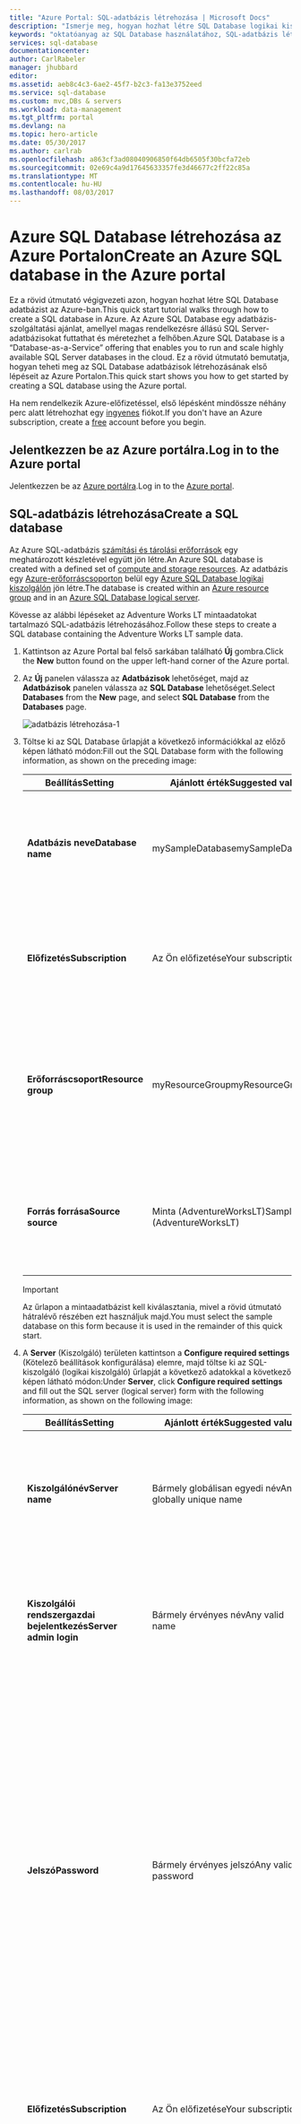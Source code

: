 ```yaml
---
title: "Azure Portal: SQL-adatbázis létrehozása | Microsoft Docs"
description: "Ismerje meg, hogyan hozhat létre SQL Database logikai kiszolgálót, kiszolgálószintű tűzfalszabályokat és adatbázisokat az Azure Portal használatával. Megtanulhatja azt is, hogyan kérdezhet le egy SQL-adatbázist az Azure Portal használatával."
keywords: "oktatóanyag az SQL Database használatához, SQL-adatbázis létrehozása"
services: sql-database
documentationcenter: 
author: CarlRabeler
manager: jhubbard
editor: 
ms.assetid: aeb8c4c3-6ae2-45f7-b2c3-fa13e3752eed
ms.service: sql-database
ms.custom: mvc,DBs & servers
ms.workload: data-management
ms.tgt_pltfrm: portal
ms.devlang: na
ms.topic: hero-article
ms.date: 05/30/2017
ms.author: carlrab
ms.openlocfilehash: a863cf3ad08040906850f64db6505f30bcfa72eb
ms.sourcegitcommit: 02e69c4a9d17645633357fe3d46677c2ff22c85a
ms.translationtype: MT
ms.contentlocale: hu-HU
ms.lasthandoff: 08/03/2017
---
```

# <a name="create-an-azure-sql-database-in-the-azure-portal"></a><span data-ttu-id="113e8-105">Azure SQL Database létrehozása az Azure Portalon</span><span class="sxs-lookup"><span data-stu-id="113e8-105">Create an Azure SQL database in the Azure portal</span></span>

<span data-ttu-id="113e8-106">Ez a rövid útmutató végigvezeti azon, hogyan hozhat létre SQL Database adatbázist az Azure-ban.</span><span class="sxs-lookup"><span data-stu-id="113e8-106">This quick start tutorial walks through how to create a SQL database in Azure.</span></span> <span data-ttu-id="113e8-107">Az Azure SQL Database egy adatbázis-szolgáltatási ajánlat, amellyel magas rendelkezésre állású SQL Server-adatbázisokat futtathat és méretezhet a felhőben.</span><span class="sxs-lookup"><span data-stu-id="113e8-107">Azure SQL Database is a “Database-as-a-Service” offering that enables you to run and scale highly available SQL Server databases in the cloud.</span></span> <span data-ttu-id="113e8-108">Ez a rövid útmutató bemutatja, hogyan teheti meg az SQL Database adatbázisok létrehozásának első lépéseit az Azure Portalon.</span><span class="sxs-lookup"><span data-stu-id="113e8-108">This quick start shows you how to get started by creating a SQL database using the Azure portal.</span></span>

<span data-ttu-id="113e8-109">Ha nem rendelkezik Azure-előfizetéssel, első lépésként mindössze néhány perc alatt létrehozhat egy [ingyenes](https://azure.microsoft.com/free/) fiókot.</span><span class="sxs-lookup"><span data-stu-id="113e8-109">If you don't have an Azure subscription, create a [free](https://azure.microsoft.com/free/) account before you begin.</span></span>

## <a name="log-in-to-the-azure-portal"></a><span data-ttu-id="113e8-110">Jelentkezzen be az Azure portálra.</span><span class="sxs-lookup"><span data-stu-id="113e8-110">Log in to the Azure portal</span></span>

<span data-ttu-id="113e8-111">Jelentkezzen be az [Azure portálra](https://portal.azure.com/).</span><span class="sxs-lookup"><span data-stu-id="113e8-111">Log in to the [Azure portal](https://portal.azure.com/).</span></span>

## <a name="create-a-sql-database"></a><span data-ttu-id="113e8-112">SQL-adatbázis létrehozása</span><span class="sxs-lookup"><span data-stu-id="113e8-112">Create a SQL database</span></span>

<span data-ttu-id="113e8-113">Az Azure SQL-adatbázis [számítási és tárolási erőforrások](sql-database-service-tiers.md) egy meghatározott készletével együtt jön létre.</span><span class="sxs-lookup"><span data-stu-id="113e8-113">An Azure SQL database is created with a defined set of [compute and storage resources](sql-database-service-tiers.md).</span></span> <span data-ttu-id="113e8-114">Az adatbázis egy [Azure-erőforráscsoporton](../azure-resource-manager/resource-group-overview.md) belül egy [Azure SQL Database logikai kiszolgálón](sql-database-features.md) jön létre.</span><span class="sxs-lookup"><span data-stu-id="113e8-114">The database is created within an [Azure resource group](../azure-resource-manager/resource-group-overview.md) and in an [Azure SQL Database logical server](sql-database-features.md).</span></span> 

<span data-ttu-id="113e8-115">Kövesse az alábbi lépéseket az Adventure Works LT mintaadatokat tartalmazó SQL-adatbázis létrehozásához.</span><span class="sxs-lookup"><span data-stu-id="113e8-115">Follow these steps to create a SQL database containing the Adventure Works LT sample data.</span></span> 

1. <span data-ttu-id="113e8-116">Kattintson az Azure Portal bal felső sarkában található **Új** gombra.</span><span class="sxs-lookup"><span data-stu-id="113e8-116">Click the **New** button found on the upper left-hand corner of the Azure portal.</span></span>

2. <span data-ttu-id="113e8-117">Az **Új** panelen válassza az **Adatbázisok** lehetőséget, majd az **Adatbázisok** panelen válassza az **SQL Database** lehetőséget.</span><span class="sxs-lookup"><span data-stu-id="113e8-117">Select **Databases** from the **New** page, and select **SQL Database** from the **Databases** page.</span></span>

   ![adatbázis létrehozása-1](./media/sql-database-get-started-portal/create-database-1.png)

3. <span data-ttu-id="113e8-119">Töltse ki az SQL Database űrlapját a következő információkkal az előző képen látható módon:</span><span class="sxs-lookup"><span data-stu-id="113e8-119">Fill out the SQL Database form with the following information, as shown on the preceding image:</span></span>   

   | <span data-ttu-id="113e8-120">Beállítás</span><span class="sxs-lookup"><span data-stu-id="113e8-120">Setting</span></span>       | <span data-ttu-id="113e8-121">Ajánlott érték</span><span class="sxs-lookup"><span data-stu-id="113e8-121">Suggested value</span></span> | <span data-ttu-id="113e8-122">Leírás</span><span class="sxs-lookup"><span data-stu-id="113e8-122">Description</span></span> | 
   | ------------ | ------------------ | ------------------------------------------------- | 
   | <span data-ttu-id="113e8-123">**Adatbázis neve**</span><span class="sxs-lookup"><span data-stu-id="113e8-123">**Database name**</span></span> | <span data-ttu-id="113e8-124">mySampleDatabase</span><span class="sxs-lookup"><span data-stu-id="113e8-124">mySampleDatabase</span></span> | <span data-ttu-id="113e8-125">Az érvényes adatbázisnevekkel kapcsolatban lásd az [adatbázis-azonosítókat](https://docs.microsoft.com/en-us/sql/relational-databases/databases/database-identifiers) ismertető cikket.</span><span class="sxs-lookup"><span data-stu-id="113e8-125">For valid database names, see [Database Identifiers](https://docs.microsoft.com/en-us/sql/relational-databases/databases/database-identifiers).</span></span> | 
   | <span data-ttu-id="113e8-126">**Előfizetés**</span><span class="sxs-lookup"><span data-stu-id="113e8-126">**Subscription**</span></span> | <span data-ttu-id="113e8-127">Az Ön előfizetése</span><span class="sxs-lookup"><span data-stu-id="113e8-127">Your subscription</span></span>  | <span data-ttu-id="113e8-128">Az előfizetései részleteivel kapcsolatban lásd az [előfizetéseket](https://account.windowsazure.com/Subscriptions) ismertető cikket.</span><span class="sxs-lookup"><span data-stu-id="113e8-128">For details about your subscriptions, see [Subscriptions](https://account.windowsazure.com/Subscriptions).</span></span> |
   | <span data-ttu-id="113e8-129">**Erőforráscsoport**</span><span class="sxs-lookup"><span data-stu-id="113e8-129">**Resource group**</span></span>  | <span data-ttu-id="113e8-130">myResourceGroup</span><span class="sxs-lookup"><span data-stu-id="113e8-130">myResourceGroup</span></span> | <span data-ttu-id="113e8-131">Az érvényes erőforráscsoport-nevekkel kapcsolatban lásd az [elnevezési szabályokat és korlátozásokat](https://docs.microsoft.com/azure/architecture/best-practices/naming-conventions) ismertető cikket.</span><span class="sxs-lookup"><span data-stu-id="113e8-131">For valid resource group names, see [Naming rules and restrictions](https://docs.microsoft.com/azure/architecture/best-practices/naming-conventions).</span></span> |
   | <span data-ttu-id="113e8-132">**Forrás forrása**</span><span class="sxs-lookup"><span data-stu-id="113e8-132">**Source source**</span></span> | <span data-ttu-id="113e8-133">Minta (AdventureWorksLT)</span><span class="sxs-lookup"><span data-stu-id="113e8-133">Sample (AdventureWorksLT)</span></span> | <span data-ttu-id="113e8-134">Betölti az AdventureWorksLT sémát és adatokat az új adatbázisba.</span><span class="sxs-lookup"><span data-stu-id="113e8-134">Loads the AdventureWorksLT schema and data into your new database</span></span> |

   > [!IMPORTANT]
   > <span data-ttu-id="113e8-135">Az űrlapon a mintaadatbázist kell kiválasztania, mivel a rövid útmutató hátralévő részében ezt használjuk majd.</span><span class="sxs-lookup"><span data-stu-id="113e8-135">You must select the sample database on this form because it is used in the remainder of this quick start.</span></span>
   > 

4. <span data-ttu-id="113e8-136">A **Server** (Kiszolgáló) területen kattintson a **Configure required settings** (Kötelező beállítások konfigurálása) elemre, majd töltse ki az SQL-kiszolgáló (logikai kiszolgáló) űrlapját a következő adatokkal a következő képen látható módon:</span><span class="sxs-lookup"><span data-stu-id="113e8-136">Under **Server**, click **Configure required settings** and fill out the SQL server (logical server) form with the following information, as shown on the following image:</span></span>   

   | <span data-ttu-id="113e8-137">Beállítás</span><span class="sxs-lookup"><span data-stu-id="113e8-137">Setting</span></span>       | <span data-ttu-id="113e8-138">Ajánlott érték</span><span class="sxs-lookup"><span data-stu-id="113e8-138">Suggested value</span></span> | <span data-ttu-id="113e8-139">Leírás</span><span class="sxs-lookup"><span data-stu-id="113e8-139">Description</span></span> | 
   | ------------ | ------------------ | ------------------------------------------------- | 
   | <span data-ttu-id="113e8-140">**Kiszolgálónév**</span><span class="sxs-lookup"><span data-stu-id="113e8-140">**Server name**</span></span> | <span data-ttu-id="113e8-141">Bármely globálisan egyedi név</span><span class="sxs-lookup"><span data-stu-id="113e8-141">Any globally unique name</span></span> | <span data-ttu-id="113e8-142">Az érvényes kiszolgálónevekkel kapcsolatban lásd az [elnevezési szabályokat és korlátozásokat](https://docs.microsoft.com/azure/architecture/best-practices/naming-conventions) ismertető cikket.</span><span class="sxs-lookup"><span data-stu-id="113e8-142">For valid server names, see [Naming rules and restrictions](https://docs.microsoft.com/azure/architecture/best-practices/naming-conventions).</span></span> | 
   | <span data-ttu-id="113e8-143">**Kiszolgálói rendszergazdai bejelentkezés**</span><span class="sxs-lookup"><span data-stu-id="113e8-143">**Server admin login**</span></span> | <span data-ttu-id="113e8-144">Bármely érvényes név</span><span class="sxs-lookup"><span data-stu-id="113e8-144">Any valid name</span></span> | <span data-ttu-id="113e8-145">Az érvényes bejelentkezési nevekkel kapcsolatban lásd az [adatbázis-azonosítókat](https://docs.microsoft.com/en-us/sql/relational-databases/databases/database-identifiers) ismertető cikket.</span><span class="sxs-lookup"><span data-stu-id="113e8-145">For valid login names, see [Database Identifiers](https://docs.microsoft.com/en-us/sql/relational-databases/databases/database-identifiers).</span></span> |
   | <span data-ttu-id="113e8-146">**Jelszó**</span><span class="sxs-lookup"><span data-stu-id="113e8-146">**Password**</span></span> | <span data-ttu-id="113e8-147">Bármely érvényes jelszó</span><span class="sxs-lookup"><span data-stu-id="113e8-147">Any valid password</span></span> | <span data-ttu-id="113e8-148">A jelszónak legalább 8 karakter hosszúságúnak kell lennie, és tartalmaznia kell karaktereket a következő kategóriák közül legalább háromból: nagybetűs karakterek, kisbetűs karakterek, számjegyek és nem alfanumerikus karakterek.</span><span class="sxs-lookup"><span data-stu-id="113e8-148">Your password must have at least 8 characters and must contain characters from three of the following categories: upper case characters, lower case characters, numbers, and and non-alphanumeric characters.</span></span> |
   | <span data-ttu-id="113e8-149">**Előfizetés**</span><span class="sxs-lookup"><span data-stu-id="113e8-149">**Subscription**</span></span> | <span data-ttu-id="113e8-150">Az Ön előfizetése</span><span class="sxs-lookup"><span data-stu-id="113e8-150">Your subscription</span></span> | <span data-ttu-id="113e8-151">Az előfizetései részleteivel kapcsolatban lásd az [előfizetéseket](https://account.windowsazure.com/Subscriptions) ismertető cikket.</span><span class="sxs-lookup"><span data-stu-id="113e8-151">For details about your subscriptions, see [Subscriptions](https://account.windowsazure.com/Subscriptions).</span></span> |
   | <span data-ttu-id="113e8-152">**Erőforráscsoport**</span><span class="sxs-lookup"><span data-stu-id="113e8-152">**Resource group**</span></span> | <span data-ttu-id="113e8-153">myResourceGroup</span><span class="sxs-lookup"><span data-stu-id="113e8-153">myResourceGroup</span></span> | <span data-ttu-id="113e8-154">Az érvényes erőforráscsoport-nevekkel kapcsolatban lásd az [elnevezési szabályokat és korlátozásokat](https://docs.microsoft.com/azure/architecture/best-practices/naming-conventions) ismertető cikket.</span><span class="sxs-lookup"><span data-stu-id="113e8-154">For valid resource group names, see [Naming rules and restrictions](https://docs.microsoft.com/azure/architecture/best-practices/naming-conventions).</span></span> |
   | <span data-ttu-id="113e8-155">**Hely**</span><span class="sxs-lookup"><span data-stu-id="113e8-155">**Location**</span></span> | <span data-ttu-id="113e8-156">Bármely érvényes hely</span><span class="sxs-lookup"><span data-stu-id="113e8-156">Any valid location</span></span> | <span data-ttu-id="113e8-157">A régiókkal kapcsolatos információkért lásd [az Azure régióit](https://azure.microsoft.com/regions/) ismertető cikket.</span><span class="sxs-lookup"><span data-stu-id="113e8-157">For information about regions, see [Azure Regions](https://azure.microsoft.com/regions/).</span></span> |

   > [!IMPORTANT]
   > <span data-ttu-id="113e8-158">A kiszolgáló itt megadott rendszergazdai bejelentkezési nevét és jelszavát kell majd használnia a rövid útmutató későbbi szakaszaiban a kiszolgálóra és az adatbázisaira való bejelentkezéshez.</span><span class="sxs-lookup"><span data-stu-id="113e8-158">The server admin login and password that you specify here are required to log in to the server and its databases later in this quick start.</span></span> <span data-ttu-id="113e8-159">Jegyezze meg vagy jegyezze fel ezt az információt későbbi használatra.</span><span class="sxs-lookup"><span data-stu-id="113e8-159">Remember or record this information for later use.</span></span> 
   >  

   ![adatbázis-kiszolgáló létrehozása](./media/sql-database-get-started-portal/create-database-server.png)

5. <span data-ttu-id="113e8-161">Miután végzett az űrlappal, kattintson a **Kiválasztás** gombra.</span><span class="sxs-lookup"><span data-stu-id="113e8-161">When you have completed the form, click **Select**.</span></span>

6. <span data-ttu-id="113e8-162">Kattintson a **Tarifacsomag** parancsra az új adatbázis szolgáltatás- és teljesítményszintjének megadásához.</span><span class="sxs-lookup"><span data-stu-id="113e8-162">Click **Pricing tier** to specify the service tier and performance level for your new database.</span></span> <span data-ttu-id="113e8-163">A csúszka használatával állítson be **20 DTU** egységet, illetve **250** GB tárhelyet.</span><span class="sxs-lookup"><span data-stu-id="113e8-163">Use the slider to select **20 DTUs** and **250** GB of storage.</span></span> <span data-ttu-id="113e8-164">További információ a DTU-król: [Mi a DTU?](sql-database-what-is-a-dtu.md)</span><span class="sxs-lookup"><span data-stu-id="113e8-164">For more information on DTUs, see [What is a DTU?](sql-database-what-is-a-dtu.md).</span></span>

   ![adatbázis létrehozása-s1](./media/sql-database-get-started-portal/create-database-s1.png)

7. <span data-ttu-id="113e8-166">A DTU-mennyiség kiválasztását követően kattintson az **Alkalmaz** gombra.</span><span class="sxs-lookup"><span data-stu-id="113e8-166">After selected the amount of DTUs, click **Apply**.</span></span>  

8. <span data-ttu-id="113e8-167">Most, hogy kitöltötte az SQL Database űrlapját, kattintson a **Létrehozás** gombra az adatbázis létrehozásához.</span><span class="sxs-lookup"><span data-stu-id="113e8-167">Now that you have completed the SQL Database form, click **Create** to provision the database.</span></span> <span data-ttu-id="113e8-168">Az üzembe helyezés eltarthat néhány percig.</span><span class="sxs-lookup"><span data-stu-id="113e8-168">Provisioning takes a few minutes.</span></span> 

9. <span data-ttu-id="113e8-169">Az eszköztáron kattintson az **Értesítések** parancsra az üzembe helyezési folyamat megfigyeléséhez.</span><span class="sxs-lookup"><span data-stu-id="113e8-169">On the toolbar, click **Notifications** to monitor the deployment process.</span></span>

   ![értesítés](./media/sql-database-get-started-portal/notification.png)

## <a name="create-a-server-level-firewall-rule"></a><span data-ttu-id="113e8-171">Kiszolgálószintű tűzfalszabály létrehozása</span><span class="sxs-lookup"><span data-stu-id="113e8-171">Create a server-level firewall rule</span></span>

<span data-ttu-id="113e8-172">Az SQL Database szolgáltatás egy tűzfalat hoz létre a kiszolgáló szintjén, amely megakadályozza, hogy a külső alkalmazások és eszközök csatlakozzanak a kiszolgálóhoz vagy a kiszolgálón lévő adatbázisokhoz, kivéve, ha létrehoz tűzfalszabályt, hogy adott IP-címek számára megnyissa a tűzfalat.</span><span class="sxs-lookup"><span data-stu-id="113e8-172">The SQL Database service creates a firewall at the server-level that prevents external applications and tools from connecting to the server or any databases on the server unless a firewall rule is created to open the firewall for specific IP addresses.</span></span> <span data-ttu-id="113e8-173">A következő lépésekkel hozzon létre egy [kiszolgálószintű SQL Database-tűzfalszabályt](sql-database-firewall-configure.md) az ügyfél IP-címéhez, és engedélyezze a külső kapcsolatokat csak az Ön IP-címéhez az SQL Database-tűzfalon keresztül.</span><span class="sxs-lookup"><span data-stu-id="113e8-173">Follow these steps to create a [SQL Database server-level firewall rule](sql-database-firewall-configure.md) for your client's IP address and enable external connectivity through the SQL Database firewall for your IP address only.</span></span> 

> [!NOTE]
> <span data-ttu-id="113e8-174">Az SQL Database az 1433-as porton kommunikál.</span><span class="sxs-lookup"><span data-stu-id="113e8-174">SQL Database communicates over port 1433.</span></span> <span data-ttu-id="113e8-175">Ha vállalati hálózaton belülről próbál csatlakozni, elképzelhető, hogy a hálózati tűzfal nem engedélyezi a kimenő forgalmat az 1433-as porton keresztül.</span><span class="sxs-lookup"><span data-stu-id="113e8-175">If you are trying to connect from within a corporate network, outbound traffic over port 1433 may not be allowed by your network's firewall.</span></span> <span data-ttu-id="113e8-176">Ebben az esetben nem tud csatlakozni az Azure SQL Database-kiszolgálóhoz, ha az informatikai részleg nem nyitja meg az 1433-as portot.</span><span class="sxs-lookup"><span data-stu-id="113e8-176">If so, you cannot connect to your Azure SQL Database server unless your IT department opens port 1433.</span></span>
>

1. <span data-ttu-id="113e8-177">Az üzembe helyezés befejezése után kattintson az **SQL-adatbázisok** elemre a bal oldali menüben, majd kattintson a **mySampleDatabase** adatbázisra az **SQL-adatbázisok** lapon.</span><span class="sxs-lookup"><span data-stu-id="113e8-177">After the deployment completes, click **SQL databases** from the left-hand menu and then click **mySampleDatabase** on the **SQL databases** page.</span></span> <span data-ttu-id="113e8-178">Megnyílik az adatbázis áttekintő oldala, amelyen látható a teljes kiszolgálónév (például: **mynewserver20170313.database.windows.net**), valamint a további konfigurálható beállítások.</span><span class="sxs-lookup"><span data-stu-id="113e8-178">The overview page for your database opens, showing you the fully qualified server name (such as **mynewserver20170313.database.windows.net**) and provides options for further configuration.</span></span> <span data-ttu-id="113e8-179">Későbbi felhasználás céljára másolja ki ezt a teljes kiszolgálónevet.</span><span class="sxs-lookup"><span data-stu-id="113e8-179">Copy this fully qualified server name for use later.</span></span>

   > [!IMPORTANT]
   > <span data-ttu-id="113e8-180">A későbbi rövid útmutatók során szüksége lesz erre a teljes kiszolgálónévre a kiszolgálóhoz és az adatbázisokhoz való csatlakozáshoz.</span><span class="sxs-lookup"><span data-stu-id="113e8-180">You need this fully qualified server name to connect to your server and its databases in subsequent quick starts.</span></span>
   > 

   ![kiszolgáló neve](./media/sql-database-connect-query-dotnet/server-name.png) 

2. <span data-ttu-id="113e8-182">Kattintson a **Kiszolgálótűzfal beállítása** lehetőségre az eszköztáron az előző képen látható módon.</span><span class="sxs-lookup"><span data-stu-id="113e8-182">Click **Set server firewall** on the toolbar as shown in the previous image.</span></span> <span data-ttu-id="113e8-183">Megnyílik az SQL Database kiszolgálóhoz tartozó **Tűzfalbeállítások** oldal.</span><span class="sxs-lookup"><span data-stu-id="113e8-183">The **Firewall settings** page for the SQL Database server opens.</span></span> 

   ![kiszolgálói tűzfalszabály](./media/sql-database-get-started-portal/server-firewall-rule.png) 

3. <span data-ttu-id="113e8-185">Az eszköztár **Ügyfél IP-címének hozzáadása** elemére kattintva vegye fel aktuális IP-címét egy új tűzfalszabályba.</span><span class="sxs-lookup"><span data-stu-id="113e8-185">Click **Add client IP** on the toolbar to add your current IP address to a new firewall rule.</span></span> <span data-ttu-id="113e8-186">A tűzfalszabály az 1433-as portot egy egyedi IP-cím vagy egy IP-címtartomány számára nyithatja meg.</span><span class="sxs-lookup"><span data-stu-id="113e8-186">A firewall rule can open port 1433 for a single IP address or a range of IP addresses.</span></span>

4. <span data-ttu-id="113e8-187">Kattintson a **Save** (Mentés) gombra.</span><span class="sxs-lookup"><span data-stu-id="113e8-187">Click **Save**.</span></span> <span data-ttu-id="113e8-188">A rendszer létrehoz egy kiszolgálószintű tűzfalszabályt az aktuális IP-címhez, és megnyitja az 1433-as portot a logikai kiszolgálón.</span><span class="sxs-lookup"><span data-stu-id="113e8-188">A server-level firewall rule is created for your current IP address opening port 1433 on the logical server.</span></span>

   ![kiszolgálótűzfal-szabály beállítása](./media/sql-database-get-started-portal/server-firewall-rule-set.png) 

4. <span data-ttu-id="113e8-190">Kattintson az **OK** gombra, majd zárja be a **Tűzfalbeállítások** lapot.</span><span class="sxs-lookup"><span data-stu-id="113e8-190">Click **OK** and then close the **Firewall settings** page.</span></span>

<span data-ttu-id="113e8-191">Mostantól csatlakozhat az SQL Database-kiszolgálóhoz és annak adatbázisaihoz erről az IP-címről az SQL Server Management Studióval vagy más választott eszközzel, az előzőekben létrehozott kiszolgálói rendszergazdai fiókkal.</span><span class="sxs-lookup"><span data-stu-id="113e8-191">You can now connect to the SQL Database server and its databases using SQL Server Management Studio or another tool of your choice from this IP address using the server admin account created previously.</span></span>

> [!IMPORTANT]
> <span data-ttu-id="113e8-192">Alapértelmezés szerint az összes Azure-szolgáltatás számára engedélyezett a hozzáférés az SQL Database tűzfalán keresztül.</span><span class="sxs-lookup"><span data-stu-id="113e8-192">By default, access through the SQL Database firewall is enabled for all Azure services.</span></span> <span data-ttu-id="113e8-193">Kattintson a **KI** gombra ezen az oldalon az összes Azure-szolgáltatás hozzáférésének letiltásához.</span><span class="sxs-lookup"><span data-stu-id="113e8-193">Click **OFF** on this page to disable for all Azure services.</span></span>
>

## <a name="query-the-sql-database"></a><span data-ttu-id="113e8-194">Az SQL-adatbázis lekérdezése</span><span class="sxs-lookup"><span data-stu-id="113e8-194">Query the SQL database</span></span>

<span data-ttu-id="113e8-195">Most, miután létrehozott egy mintaadatbázist az Azure-ban, az Azure Portalon található beépített lekérdezési eszközzel ellenőrizzük, hogy tud-e csatlakozni az adatbázishoz, és le tudja-e kérdezni az adatokat.</span><span class="sxs-lookup"><span data-stu-id="113e8-195">Now that you have created a sample database in Azure, let’s use the built-in query tool within the Azure portal to confirm that you can connect to the database and query the data.</span></span> 

1. <span data-ttu-id="113e8-196">Az adatbázishoz tartozó SQL Database oldalon kattintson az **Eszközök** elemre az eszköztárban.</span><span class="sxs-lookup"><span data-stu-id="113e8-196">On the SQL Database page for your database, click **Tools** on the toolbar.</span></span> <span data-ttu-id="113e8-197">Megnyílik az **Eszközök** lap.</span><span class="sxs-lookup"><span data-stu-id="113e8-197">The **Tools** page opens.</span></span>

   ![eszközök menü](./media/sql-database-get-started-portal/tools-menu.png) 

2. <span data-ttu-id="113e8-199">Kattintson a **Lekérdezésszerkesztő (előzetes verzió)** lehetőségre, kattintson az **Előzetes verziójú szolgáltatás feltételei** jelölőnégyzetre, majd az **OK** gombra.</span><span class="sxs-lookup"><span data-stu-id="113e8-199">Click **Query editor (preview)**, click the **Preview terms** checkbox, and then click **OK**.</span></span> <span data-ttu-id="113e8-200">Megnyílik a Lekérdezésszerkesztő lapja.</span><span class="sxs-lookup"><span data-stu-id="113e8-200">The Query editor page opens.</span></span>

3. <span data-ttu-id="113e8-201">Kattintson a **Bejelentkezés** elemre, majd amikor a rendszer kéri, válassza ki az **SQL Server-hitelesítés** lehetőséget, és adja meg a kiszolgáló korábban létrehozott rendszergazdai bejelentkezési nevét és jelszavát.</span><span class="sxs-lookup"><span data-stu-id="113e8-201">Click **Login** and then, when prompted, select **SQL server authentication** and then provide the server admin login and password that you created earlier.</span></span>

   ![bejelentkezés](./media/sql-database-get-started-portal/login.png) 

4. <span data-ttu-id="113e8-203">A bejelentkezéshez kattintson az **OK** gombra.</span><span class="sxs-lookup"><span data-stu-id="113e8-203">Click **OK** to log in.</span></span>

5. <span data-ttu-id="113e8-204">A hitelesítés után írja be a következő lekérdezést a lekérdezésszerkesztő panelén.</span><span class="sxs-lookup"><span data-stu-id="113e8-204">After you are authenticated, type the following query in the query editor pane.</span></span>

   ```sql
   SELECT TOP 20 pc.Name as CategoryName, p.name as ProductName
   FROM SalesLT.ProductCategory pc
   JOIN SalesLT.Product p
   ON pc.productcategoryid = p.productcategoryid;
   ```

6. <span data-ttu-id="113e8-205">Kattintson a **Futtatás** gombra, majd tekintse át a lekérdezési eredményeket az **Eredmények** ablaktáblán.</span><span class="sxs-lookup"><span data-stu-id="113e8-205">Click **Run** and then review the query results in the **Results** pane.</span></span>

   ![lekérdezésszerkesztő: eredmények](./media/sql-database-get-started-portal/query-editor-results.png)

7. <span data-ttu-id="113e8-207">Zárja be a **Lekérdezésszerkesztő** lapot és az **Eszközök** lapot.</span><span class="sxs-lookup"><span data-stu-id="113e8-207">Close the **Query editor** page and the **Tools** page.</span></span>

## <a name="clean-up-resources"></a><span data-ttu-id="113e8-208">Az erőforrások eltávolítása</span><span class="sxs-lookup"><span data-stu-id="113e8-208">Clean up resources</span></span>

<span data-ttu-id="113e8-209">Ha ezekre az erőforrásokra már nincs szüksége más útmutatókhoz/oktatóanyagokhoz (lásd [Következő lépések](#next-steps)), az alábbiak szerint törölheti azokat:</span><span class="sxs-lookup"><span data-stu-id="113e8-209">If you don't need these resources for another quickstart/tutorial (see [Next steps](#next-steps)), you can delete them by doing the following:</span></span>


1. <span data-ttu-id="113e8-210">Az Azure Portal bal oldali menüjében kattintson az **Erőforráscsoportok** lehetőségre, majd kattintson a **myResourceGroup** elemre.</span><span class="sxs-lookup"><span data-stu-id="113e8-210">From the left-hand menu in the Azure portal, click **Resource groups** and then click **myResourceGroup**.</span></span> 
2. <span data-ttu-id="113e8-211">Az erőforráscsoport oldalán kattintson a **Törlés** elemre, írja be a **myResourceGroup** szöveget a szövegmezőbe, majd kattintson a **Törlés** gombra.</span><span class="sxs-lookup"><span data-stu-id="113e8-211">On your resource group page, click **Delete**, type **myResourceGroup** in the text box, and then click **Delete**.</span></span>

## <a name="next-steps"></a><span data-ttu-id="113e8-212">Következő lépések</span><span class="sxs-lookup"><span data-stu-id="113e8-212">Next steps</span></span>

<span data-ttu-id="113e8-213">Most, hogy rendelkezik egy adatbázissal, csatlakoztathatja a kedvenc eszközeit, és lekérdezéseket hajthat végre velük.</span><span class="sxs-lookup"><span data-stu-id="113e8-213">Now that you have a database, you can connect and query using your favorite tools.</span></span> <span data-ttu-id="113e8-214">További információkért válassza ki az eszközt az alábbiak közül:</span><span class="sxs-lookup"><span data-stu-id="113e8-214">Learn more by choosing your tool below:</span></span>

- [<span data-ttu-id="113e8-215">SQL Server Management Studio</span><span class="sxs-lookup"><span data-stu-id="113e8-215">SQL Server Management Studio</span></span>](sql-database-connect-query-ssms.md)
- [<span data-ttu-id="113e8-216">Visual Studio Code</span><span class="sxs-lookup"><span data-stu-id="113e8-216">Visual Studio Code</span></span>](sql-database-connect-query-vscode.md)
- [<span data-ttu-id="113e8-217">.NET</span><span class="sxs-lookup"><span data-stu-id="113e8-217">.NET</span></span>](sql-database-connect-query-dotnet.md)
- [<span data-ttu-id="113e8-218">PHP</span><span class="sxs-lookup"><span data-stu-id="113e8-218">PHP</span></span>](sql-database-connect-query-php.md)
- [<span data-ttu-id="113e8-219">Node.js</span><span class="sxs-lookup"><span data-stu-id="113e8-219">Node.js</span></span>](sql-database-connect-query-nodejs.md)
- [<span data-ttu-id="113e8-220">Java</span><span class="sxs-lookup"><span data-stu-id="113e8-220">Java</span></span>](sql-database-connect-query-java.md)
- [<span data-ttu-id="113e8-221">Python</span><span class="sxs-lookup"><span data-stu-id="113e8-221">Python</span></span>](sql-database-connect-query-python.md)
- [<span data-ttu-id="113e8-222">Ruby</span><span class="sxs-lookup"><span data-stu-id="113e8-222">Ruby</span></span>](sql-database-connect-query-ruby.md)
